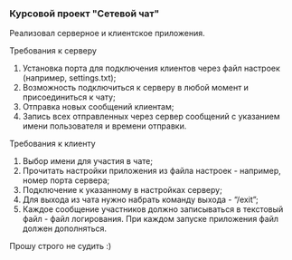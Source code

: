 ### Курсовой проект "Сетевой чат"
Реализовал серверное и клиентское приложения.

Требования к серверу
1. Установка порта для подключения клиентов через файл настроек (например, settings.txt);
2. Возможность подключиться к серверу в любой момент и присоединиться к чату;
3. Отправка новых сообщений клиентам;
4. Запись всех отправленных через сервер сообщений с указанием имени пользователя и времени отправки.

Требования к клиенту

1. Выбор имени для участия в чате;
2. Прочитать настройки приложения из файла настроек - например, номер порта сервера;
3. Подключение к указанному в настройках серверу;
4. Для выхода из чата нужно набрать команду выхода - “/exit”;
5. Каждое сообщение участников должно записываться в текстовый файл - файл логирования. При каждом запуске приложения файл должен дополняться.

Прошу строго не судить :)